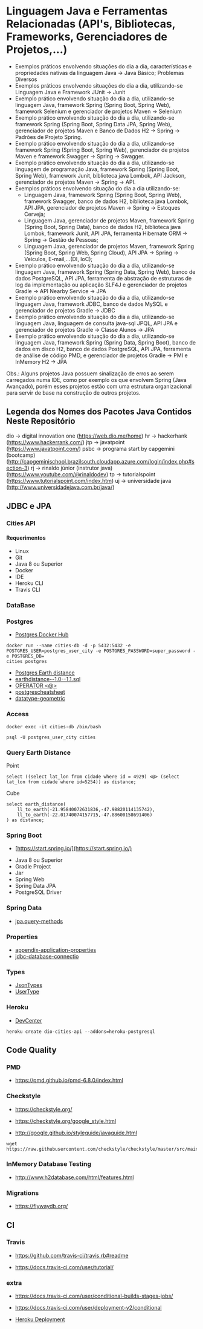 # Linguagem Java e Ferramentas Relacionadas (API's, Bibliotecas, Frameworks, Gerenciadores de Projetos,...)
- Exemplos práticos envolvendo situações do dia a dia, características e propriedades nativas da linguagem Java -> Java Básico; Problemas Diversos
- Exemplos práticos envolvendo situações do dia a dia, utilizando-se Linguagem Java e Framework JUnit -> Junit
- Exemplo prático envolvendo situação do dia a dia, utilizando-se linguagem Java, framework Spring (Spring Boot, Spring Web), framework 
  Selenium e gerenciador de projetos Maven -> Selenium
- Exemplo prático envolvendo situação do dia a dia, utilizando-se framework Spring (Spring Boot, Spring Data JPA, Spring Web), gerenciador
  de projetos Maven e Banco de Dados H2 -> Spring -> Padrões de Projeto Spring.
- Exemplo prático envolvendo situação do dia a dia, utilizando-se framework Spring (Spring Boot, Spring Web), gerenciador de projetos Maven 
  e framework Swagger -> Spring -> Swagger.
- Exemplo prático envolvendo situação do dia a dia, utilizando-se linguagem de programação Java, framework Spring (Spring Boot, Spring Web),
  framework Junit, biblioteca java Lombok, API Jackson, gerenciador de projetos Maven -> Spring -> API.
- Exemplos práticos envolvendo situação do dia a dia utilizando-se:
  - Linguagem Java, framework Spring (Spring Boot, Spring Web), framework Swagger, banco de dados H2, biblioteca java Lombok, API JPA, 
    gerenciador de projetos Maven -> Spring -> Estoques Cerveja;
  - Linguagem Java, gerenciador de projetos Maven, framework Spring (Spring Boot, Spring Data), banco de dados H2, biblioteca java Lombok, 
    framework Junit, API JPA, ferramenta Hibernate ORM -> Spring -> Gestão de Pessoas;
  - Linguagem Java, gerenciador de projetos Maven, framework Spring (Spring Boot, Spring Web, Spring Cloud), API JPA -> Spring -> Veículos,
    E-mail,...(DI, IoC);
- Exemplo prático envolvendo situação do dia a dia, utilizando-se linguagem Java, framework Spring (Spring Data, Spring Web), banco de dados
  PostgreSQL, API JPA, ferramenta de abstração de estruturas de log da implementação ou aplicação SLF4J e gerenciador de projetos Gradle -> 
  API Nearby Service -> JPA
- Exemplo prático envolvendo situação do dia a dia, utilizando-se linguagem Java, framework JDBC, banco de dados MySQL e gerenciador de
  projetos Gradle -> JDBC
- Exemplo prático envolvendo situação do dia a dia, utilizando-se linguagem Java, linguagem de consulta java-sql JPQL, API JPA e gerenciador
  de projetos Gradle -> Classe Alunos -> JPA
- Exemplo prático envolvendo situação do dia a dia, utilizando-se linguagem Java, framework Spring (Spring Data, Spring Boot), banco de dados
  em disco H2, banco de dados PostgreSQL, API JPA, ferramenta de análise de código PMD, e gerenciador de projetos Gradle -> PMI e InMemory H2
  -> JPA

Obs.: Alguns projetos Java possuem sinalização de erros ao serem carregados numa IDE, como por exemplo os que envolvem Spring (Java Avançado), porém esses projetos estão com uma estrutura organizacional para servir de base na construção de outros projetos.

## Legenda dos Nomes dos Pacotes Java Contidos Neste Repositório

dio -> digital innovation one (https://web.dio.me/home)
hr -> hackerhank (https://www.hackerrank.com/)
jtp -> javatpoint (https://www.javatpoint.com/)
psbc -> programa start by capgemini (bootcamp) (http://capgeminischool.brazilsouth.cloudapp.azure.com/login/index.php#section-3)
rj -> rinaldo júnior (instrutor java) (https://www.youtube.com/@rinaldodev)
tp -> tutorialspoint (https://www.tutorialspoint.com/index.htm)
uj -> universidade java (http://www.universidadejava.com.br/java/)

## JDBC e JPA
### Cities API

#### Requerimentos

* Linux
* Git
* Java 8 ou Superior
* Docker
* IDE
* Heroku CLI
* Travis CLI

### DataBase

### Postgres

* [Postgres Docker Hub](https://hub.docker.com/_/postgres)

```shell script
docker run --name cities-db -d -p 5432:5432 -e POSTGRES_USER=postgres_user_city -e POSTGRES_PASSWORD=super_password -e POSTGRES_DB=
cities postgres
```

* [Postgres Earth distance](https://www.postgresql.org/docs/current/earthdistance.html)
* [earthdistance--1.0--1.1.sql](https://github.com/postgres/postgres/blob/master/contrib/earthdistance/earthdistance--1.0--1.1.sql)
* [OPERATOR <@>](https://github.com/postgres/postgres/blob/master/contrib/earthdistance/earthdistance--1.1.sql)
* [postgrescheatsheet](https://postgrescheatsheet.com/#/tables)
* [datatype-geometric](https://www.postgresql.org/docs/current/datatype-geometric.html)

### Access

```shell script
docker exec -it cities-db /bin/bash

psql -U postgres_user_city cities
```

### Query Earth Distance

Point
```roomsql
select ((select lat_lon from cidade where id = 4929) <@> (select lat_lon from cidade where id=5254)) as distance;
```

Cube
```roomsql
select earth_distance(
    ll_to_earth(-21.95840072631836,-47.98820114135742), 
    ll_to_earth(-22.01740074157715,-47.88600158691406)
) as distance;
```

### Spring Boot

* [https://start.spring.io/](https://start.spring.io/)

+ Java 8 ou Superior
+ Gradle Project
+ Jar
+ Spring Web
+ Spring Data JPA
+ PostgreSQL Driver

### Spring Data

* [jpa.query-methods](https://docs.spring.io/spring-data/jpa/docs/current/reference/html/#jpa.query-methods)

### Properties

* [appendix-application-properties](https://docs.spring.io/spring-boot/docs/current/reference/html/appendix-application-properties.html)
* [jdbc-database-connectio](https://www.codejava.net/java-se/jdbc/jdbc-database-connection-url-for-common-databases)

### Types

* [JsonTypes](https://github.com/vladmihalcea/hibernate-types)
* [UserType](https://docs.jboss.org/hibernate/orm/3.5/api/org/hibernate/usertype/UserType.html)

### Heroku

* [DevCenter](https://devcenter.heroku.com/articles/getting-started-with-gradle-on-heroku)

```shell script
heroku create dio-cities-api --addons=heroku-postgresql
```

## Code Quality

### PMD

+ https://pmd.github.io/pmd-6.8.0/index.html

### Checkstyle

+ https://checkstyle.org/

+ https://checkstyle.org/google_style.html

+ http://google.github.io/styleguide/javaguide.html

```shell script
wget https://raw.githubusercontent.com/checkstyle/checkstyle/master/src/main/resources/google_checks.xml
```

### InMemory Database Testing

+ http://www.h2database.com/html/features.html


### Migrations

+ https://flywaydb.org/

## CI

### Travis
+ https://github.com/travis-ci/travis.rb#readme

+ https://docs.travis-ci.com/user/tutorial/

### extra

+ https://docs.travis-ci.com/user/conditional-builds-stages-jobs/
+ https://docs.travis-ci.com/user/deployment-v2/conditional

+ [Heroku Deployment](https://docs.travis-ci.com/user/deployment/heroku/)

